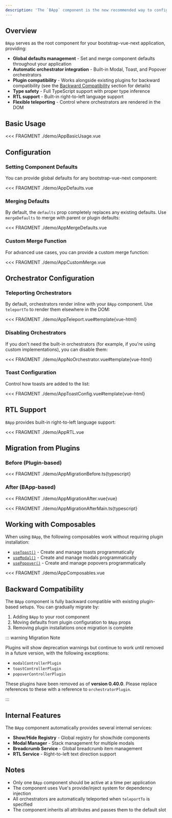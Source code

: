 ```yaml
---
description: 'The `BApp` component is the new recommended way to configure bootstrap-vue-next. It replaces the plugin-based approach and provides better defaults management, orchestrator integration, and improved type safety.'
---
```


## Overview

`BApp` serves as the root component for your bootstrap-vue-next application, providing:

- **Global defaults management** - Set and merge component defaults throughout your application
- **Automatic orchestrator integration** - Built-in Modal, Toast, and Popover orchestrators
- **Plugin compatibility** - Works alongside existing plugins for backward compatibility (see the [Backward Compatibility](#backward-compatibility) section for details)
- **Type safety** - Full TypeScript support with proper type inference
- **RTL support** - Built-in right-to-left language support
- **Flexible teleporting** - Control where orchestrators are rendered in the DOM

## Basic Usage

<<< FRAGMENT ./demo/AppBasicUsage.vue

## Configuration

### Setting Component Defaults

You can provide global defaults for any bootstrap-vue-next component:

<<< FRAGMENT ./demo/AppDefaults.vue

### Merging Defaults

By default, the `defaults` prop completely replaces any existing defaults. Use `mergeDefaults` to merge with parent or plugin defaults:

<<< FRAGMENT ./demo/AppMergeDefaults.vue

### Custom Merge Function

For advanced use cases, you can provide a custom merge function:

<<< FRAGMENT ./demo/AppCustomMerge.vue

## Orchestrator Configuration

### Teleporting Orchestrators

By default, orchestrators render inline with your `BApp` component. Use `teleportTo` to render them elsewhere in the DOM:

<<< FRAGMENT ./demo/AppTeleport.vue#template{vue-html}

### Disabling Orchestrators

If you don't need the built-in orchestrators (for example, if you're using custom implementations), you can disable them:

<<< FRAGMENT ./demo/AppNoOrchestrator.vue#template{vue-html}

### Toast Configuration

Control how toasts are added to the list:

<<< FRAGMENT ./demo/AppToastConfig.vue#template{vue-html}

## RTL Support

`BApp` provides built-in right-to-left language support:

<<< FRAGMENT ./demo/AppRTL.vue

## Migration from Plugins

### Before (Plugin-based)

<<< FRAGMENT ./demo/AppMigrationBefore.ts{typescript}

### After (BApp-based)

<<< FRAGMENT ./demo/AppMigrationAfter.vue{vue}

<<< FRAGMENT ./demo/AppMigrationAfterMain.ts{typescript}

## Working with Composables

When using `BApp`, the following composables work without requiring plugin installation:

- [`useToast()`](/docs/composables/useToast) - Create and manage toasts programmatically
- [`useModal()`](/docs/composables/useModal) - Create and manage modals programmatically
- [`usePopover()`](/docs/composables/usePopover) - Create and manage popovers programmatically

<<< FRAGMENT ./demo/AppComposables.vue

## Backward Compatibility

The `BApp` component is fully backward compatible with existing plugin-based setups. You can gradually migrate by:

1. Adding `BApp` to your root component
2. Moving defaults from plugin configuration to `BApp` props
3. Removing plugin installations once migration is complete

::: warning Migration Note

Plugins will show deprecation warnings but continue to work until removed in a future version, with
the following exceptions:

- `modalControllerPlugin`
- `toastControllerPlugin`
- `popoverControllerPlugin`

These plugins have been removed as of **version 0.40.0**.
Please replace references to these with a reference to `orchestratorPlugin`.

:::

## Internal Features

The `BApp` component automatically provides several internal services:

- **Show/Hide Registry** - Global registry for show/hide components
- **Modal Manager** - Stack management for multiple modals
- **Breadcrumb Service** - Global breadcrumb item management
- **RTL Service** - Right-to-left text direction support

## Notes

- Only one `BApp` component should be active at a time per application
- The component uses Vue's provide/inject system for dependency injection
- All orchestrators are automatically teleported when `teleportTo` is specified
- The component inherits all attributes and passes them to the default slot
